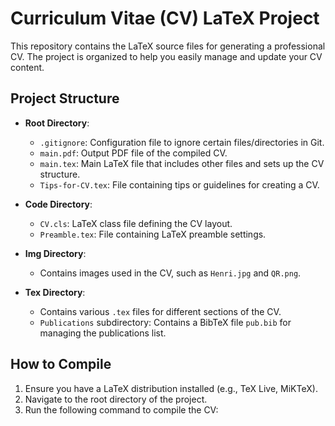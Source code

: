 # Curriculum Vitae (CV) LaTeX Project

This repository contains the LaTeX source files for generating a professional CV. The project is organized to help you easily manage and update your CV content.

## Project Structure

- **Root Directory**:
  - `.gitignore`: Configuration file to ignore certain files/directories in Git.
  - `main.pdf`: Output PDF file of the compiled CV.
  - `main.tex`: Main LaTeX file that includes other files and sets up the CV structure.
  - `Tips-for-CV.tex`: File containing tips or guidelines for creating a CV.

- **Code Directory**:
  - `CV.cls`: LaTeX class file defining the CV layout.
  - `Preamble.tex`: File containing LaTeX preamble settings.

- **Img Directory**:
  - Contains images used in the CV, such as `Henri.jpg` and `QR.png`.

- **Tex Directory**:
  - Contains various `.tex` files for different sections of the CV.
  - `Publications` subdirectory: Contains a BibTeX file `pub.bib` for managing the publications list.

## How to Compile

1. Ensure you have a LaTeX distribution installed (e.g., TeX Live, MiKTeX).
2. Navigate to the root directory of the project.
3. Run the following command to compile the CV:
